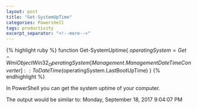 ```yaml
---
layout: post
title: "Get-SystemUpTime"
categories: Powershell
tags: productivity
excerpt_separator: "<!--more-->"
---
```


{% highlight ruby %}
  function Get-SystemUptime{
    $operatingSystem = Get-WmiObject Win32_OperatingSystem
    [Management.ManagementDateTimeConverter]::ToDateTime($operatingSystem.LastBootUpTime)
  }
{% endhighlight %}

<!--more-->

In PowerShell you can get the system uptime of your computer. 

The output would be similar to: Monday, September 18, 2017 9:04:07 PM
